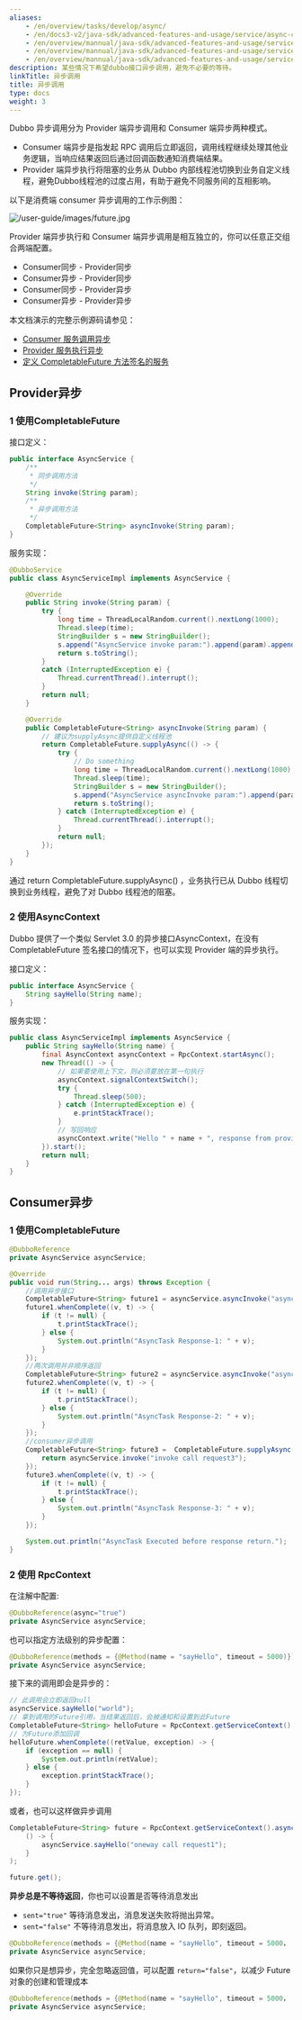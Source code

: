 ```yaml
---
aliases:
    - /en/overview/tasks/develop/async/
    - /en/docs3-v2/java-sdk/advanced-features-and-usage/service/async-call/
    - /en/overview/mannual/java-sdk/advanced-features-and-usage/service/async-call/
    - /en/overview/mannual/java-sdk/advanced-features-and-usage/service/async-execute-on-provider/
    - /en/overview/mannual/java-sdk/advanced-features-and-usage/service/async/
description: 某些情况下希望dubbo接口异步调用，避免不必要的等待。
linkTitle: 异步调用
title: 异步调用
type: docs
weight: 3
---
```


Dubbo 异步调用分为 Provider 端异步调用和 Consumer 端异步两种模式。
* Consumer 端异步是指发起 RPC 调用后立即返回，调用线程继续处理其他业务逻辑，当响应结果返回后通过回调函数通知消费端结果。
* Provider 端异步执行将阻塞的业务从 Dubbo 内部线程池切换到业务自定义线程，避免Dubbo线程池的过度占用，有助于避免不同服务间的互相影响。

以下是消费端 consumer 异步调用的工作示例图：

![/user-guide/images/future.jpg](/imgs/user/future.jpg)

Provider 端异步执行和 Consumer 端异步调用是相互独立的，你可以任意正交组合两端配置。
+ Consumer同步 - Provider同步
+ Consumer异步 - Provider同步
+ Consumer同步 - Provider异步
+ Consumer异步 - Provider异步

本文档演示的完整示例源码请参见：
* [Consumer 服务调用异步](https://github.com/apache/dubbo-samples/tree/master/2-advanced/dubbo-samples-async/dubbo-samples-async-simple-boot)
* [Provider 服务执行异步](https://github.com/apache/dubbo-samples/tree/master/2-advanced/dubbo-samples-async/dubbo-samples-async-provider)
* [定义 CompletableFuture 方法签名的服务](https://github.com/apache/dubbo-samples/tree/master/2-advanced/dubbo-samples-async/dubbo-samples-async-original-future)

## Provider异步

### 1 使用CompletableFuture

接口定义：
```java
public interface AsyncService {
    /**
     * 同步调用方法
     */
    String invoke(String param);
    /**
     * 异步调用方法
     */
    CompletableFuture<String> asyncInvoke(String param);
}

```
服务实现：
```java
@DubboService
public class AsyncServiceImpl implements AsyncService {

    @Override
    public String invoke(String param) {
        try {
            long time = ThreadLocalRandom.current().nextLong(1000);
            Thread.sleep(time);
            StringBuilder s = new StringBuilder();
            s.append("AsyncService invoke param:").append(param).append(",sleep:").append(time);
            return s.toString();
        }
        catch (InterruptedException e) {
            Thread.currentThread().interrupt();
        }
        return null;
    }

    @Override
    public CompletableFuture<String> asyncInvoke(String param) {
        // 建议为supplyAsync提供自定义线程池
        return CompletableFuture.supplyAsync(() -> {
            try {
                // Do something
                long time = ThreadLocalRandom.current().nextLong(1000);
                Thread.sleep(time);
                StringBuilder s = new StringBuilder();
                s.append("AsyncService asyncInvoke param:").append(param).append(",sleep:").append(time);
                return s.toString();
            } catch (InterruptedException e) {
                Thread.currentThread().interrupt();
            }
            return null;
        });
    }
}

```
通过 return CompletableFuture.supplyAsync() ，业务执行已从 Dubbo 线程切换到业务线程，避免了对 Dubbo 线程池的阻塞。

### 2 使用AsyncContext

Dubbo 提供了一个类似 Servlet 3.0 的异步接口AsyncContext，在没有 CompletableFuture 签名接口的情况下，也可以实现 Provider 端的异步执行。

接口定义：
```java
public interface AsyncService {
    String sayHello(String name);
}

```

服务实现：

```java
public class AsyncServiceImpl implements AsyncService {
    public String sayHello(String name) {
        final AsyncContext asyncContext = RpcContext.startAsync();
        new Thread(() -> {
            // 如果要使用上下文，则必须要放在第一句执行
            asyncContext.signalContextSwitch();
            try {
                Thread.sleep(500);
            } catch (InterruptedException e) {
                e.printStackTrace();
            }
            // 写回响应
            asyncContext.write("Hello " + name + ", response from provider.");
        }).start();
        return null;
    }
}

```

## Consumer异步

### 1 使用CompletableFuture
```java
@DubboReference
private AsyncService asyncService;

@Override
public void run(String... args) throws Exception {
    //调用异步接口
    CompletableFuture<String> future1 = asyncService.asyncInvoke("async call request1");
    future1.whenComplete((v, t) -> {
        if (t != null) {
            t.printStackTrace();
        } else {
            System.out.println("AsyncTask Response-1: " + v);
        }
    });
    //两次调用并非顺序返回
    CompletableFuture<String> future2 = asyncService.asyncInvoke("async call request2");
    future2.whenComplete((v, t) -> {
        if (t != null) {
            t.printStackTrace();
        } else {
            System.out.println("AsyncTask Response-2: " + v);
        }
    });
    //consumer异步调用
    CompletableFuture<String> future3 =  CompletableFuture.supplyAsync(() -> {
        return asyncService.invoke("invoke call request3");
    });
    future3.whenComplete((v, t) -> {
        if (t != null) {
            t.printStackTrace();
        } else {
            System.out.println("AsyncTask Response-3: " + v);
        }
    });

    System.out.println("AsyncTask Executed before response return.");
}
```

### 2 使用 RpcContext
在注解中配置:

```java
@DubboReference(async="true")
private AsyncService asyncService;
```

也可以指定方法级别的异步配置：

```java
@DubboReference(methods = {@Method(name = "sayHello", timeout = 5000)})
private AsyncService asyncService;
```

接下来的调用即会是异步的：

```java
// 此调用会立即返回null
asyncService.sayHello("world");
// 拿到调用的Future引用，当结果返回后，会被通知和设置到此Future
CompletableFuture<String> helloFuture = RpcContext.getServiceContext().getCompletableFuture();
// 为Future添加回调
helloFuture.whenComplete((retValue, exception) -> {
    if (exception == null) {
        System.out.println(retValue);
    } else {
        exception.printStackTrace();
    }
});
```

或者，也可以这样做异步调用
```java
CompletableFuture<String> future = RpcContext.getServiceContext().asyncCall(
    () -> {
        asyncService.sayHello("oneway call request1");
    }
);

future.get();
```

**异步总是不等待返回**，你也可以设置是否等待消息发出
- `sent="true"`  等待消息发出，消息发送失败将抛出异常。
- `sent="false"` 不等待消息发出，将消息放入 IO 队列，即刻返回。

```java
@DubboReference(methods = {@Method(name = "sayHello", timeout = 5000， sent = true)})
private AsyncService asyncService;
```

如果你只是想异步，完全忽略返回值，可以配置 `return="false"`，以减少 Future 对象的创建和管理成本
```java
@DubboReference(methods = {@Method(name = "sayHello", timeout = 5000， return = false)})
private AsyncService asyncService;
```


